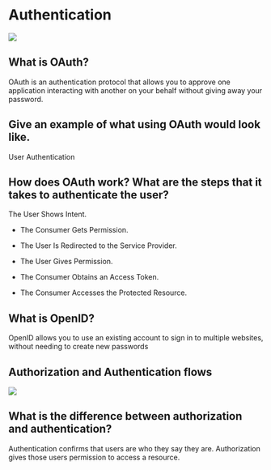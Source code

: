 # Authentication
![](https://www.okta.com/sites/default/files/styles/1640w_scaled/public/media/image/2020-10/Authentication_vs_Authorization.png?itok=uBFRCfww)

## What is OAuth?
OAuth is an authentication protocol that allows you to approve one application interacting with another on your behalf without giving away your password.
## Give an example of what using OAuth would look like.
User Authentication 
## How does OAuth work? What are the steps that it takes to authenticate the user?
The User Shows Intent.

- The Consumer Gets Permission.

- The User Is Redirected to the Service Provider.

- The User Gives Permission.

- The Consumer Obtains an Access Token.

- The Consumer Accesses the Protected Resource.
## What is OpenID?
OpenID allows you to use an existing account to sign in to multiple websites, without needing to create new passwords
## Authorization and Authentication flows
![](https://miro.medium.com/max/1838/1*ULF38OTiNJNQZ4lHQZqRwQ.png)
## What is the difference between authorization and authentication?
Authentication confirms that users are who they say they are. Authorization gives those users permission to access a resource.

